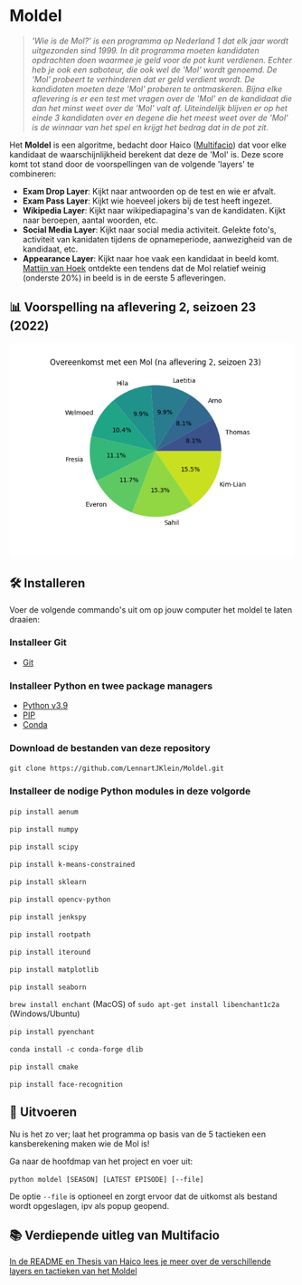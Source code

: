 # Moldel

> _'Wie is de Mol?' is een programma op Nederland 1 dat elk jaar wordt uitgezonden sind 1999. In dit programma moeten kandidaten opdrachten doen waarmee je geld voor de pot kunt verdienen. Echter heb je ook een saboteur, die ook wel de 'Mol' wordt genoemd. De 'Mol' probeert te verhinderen dat er geld verdient wordt. De kandidaten moeten deze 'Mol' proberen te ontmaskeren. Bijna elke aflevering is er een test met vragen over de 'Mol' en de kandidaat die dan het minst weet over de 'Mol' valt af. Uiteindelijk blijven er op het einde 3 kandidaten over en degene die het meest weet over de 'Mol' is de winnaar van het spel en krijgt het bedrag dat in de pot zit._

Het **Moldel** is een algoritme, bedacht door Haico ([Multifacio](https://github.com/Multifacio)) dat voor elke kandidaat de waarschijnlijkheid berekent dat deze de 'Mol' is. Deze score komt tot stand door de voorspellingen van de volgende 'layers' te combineren:

- **Exam Drop Layer**: Kijkt naar antwoorden op de test en wie er afvalt.
- **Exam Pass Layer**: Kijkt wie hoeveel jokers bij de test heeft ingezet.
- **Wikipedia Layer**: Kijkt naar wikipediapagina's van de kandidaten. Kijkt naar beroepen, aantal woorden, etc.
- **Social Media Layer**: Kijkt naar social media activiteit. Gelekte foto's, activiteit van kanidaten tijdens de opnameperiode, aanwezigheid van de kandidaat, etc.
- **Appearance Layer**: Kijkt naar hoe vaak een kandidaat in beeld komt. [Mattijn van Hoek](https://github.com/mattijn/widm) ontdekte een tendens dat de Mol relatief weinig (onderste 20%) in beeld is in de eerste 5 afleveringen.

## 📊 Voorspelling na aflevering 2, seizoen 23 (2022)

![Voorspelling na aflevering 2, seizoen 23 (2022)](https://github.com/LennartJKlein/Moldel/blob/master/results/Season%2023%20(2022)/s23e2.png?raw=true)

## 🛠 Installeren

Voer de volgende commando's uit om op jouw computer het moldel te laten draaien:

### Installeer Git

- [Git](https://git-scm.com/book/en/v2/Getting-Started-Installing-Git)

### Installeer Python en twee package managers

- [Python v3.9](https://www.python.org/downloads/)
- [PIP](https://pypi.org/project/pip/)
- [Conda](https://docs.conda.io/projects/conda/en/latest/user-guide/install/index.html)

### Download de bestanden van deze repository

`git clone https://github.com/LennartJKlein/Moldel.git`

### Installeer de nodige Python modules in deze volgorde

`pip install aenum`

`pip install numpy`

`pip install scipy`

`pip install k-means-constrained`

`pip install sklearn`

`pip install opencv-python`

`pip install jenkspy`

`pip install rootpath`

`pip install iteround`

`pip install matplotlib`

`pip install seaborn`

`brew install enchant` (MacOS) of `sudo apt-get install libenchant1c2a` (Windows/Ubuntu)

`pip install pyenchant`

`conda install -c conda-forge dlib`

`pip install cmake`

`pip install face-recognition`

## 🎯 Uitvoeren

Nu is het zo ver; laat het programma op basis van de 5 tactieken een kansberekening maken wie de Mol is!

Ga naar de hoofdmap van het project en voer uit:

`python moldel [SEASON] [LATEST EPISODE] [--file]`

De optie `--file` is optioneel en zorgt ervoor dat de uitkomst als bestand wordt opgeslagen, ipv als popup geopend.

## 📚 Verdiepende uitleg van Multifacio

[In de README en Thesis van Haico lees je meer over de verschillende layers en tactieken van het Moldel](https://github.com/Multifacio/Moldel/tree/master/readmes)
